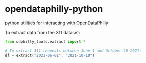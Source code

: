 # opendataphilly-python

python utilities for interacting with OpenDataPhilly

To extract data from the 311 dataset:

```python
from odphilly_tools.extract import *

# To extract 311 requests between June 1 and October 10 2021:
df = extract("2021-06-01", "2021-10-10")
```
